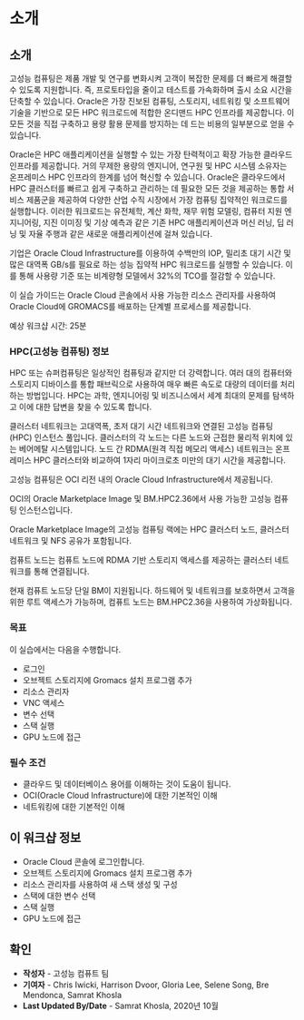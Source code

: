 # 소개

## 소개

고성능 컴퓨팅은 제품 개발 및 연구를 변화시켜 고객이 복잡한 문제를 더 빠르게 해결할 수 있도록 지원합니다. 즉, 프로토타입을 줄이고 테스트를 가속화하며 출시 소요 시간을 단축할 수 있습니다. Oracle은 가장 진보된 컴퓨팅, 스토리지, 네트워킹 및 소프트웨어 기술을 기반으로 모든 HPC 워크로드에 적합한 온디맨드 HPC 인프라를 제공합니다. 이 모든 것을 직접 구축하고 용량 활용 문제를 방지하는 데 드는 비용의 일부분으로 얻을 수 있습니다.

Oracle은 HPC 애플리케이션을 실행할 수 있는 가장 탄력적이고 확장 가능한 클라우드 인프라를 제공합니다. 거의 무제한 용량의 엔지니어, 연구원 및 HPC 시스템 소유자는 온프레미스 HPC 인프라의 한계를 넘어 혁신할 수 있습니다. Oracle은 클라우드에서 HPC 클러스터를 빠르고 쉽게 구축하고 관리하는 데 필요한 모든 것을 제공하는 통합 서비스 제품군을 제공하여 다양한 산업 수직 시장에서 가장 컴퓨팅 집약적인 워크로드를 실행합니다. 이러한 워크로드는 유전체학, 계산 화학, 재무 위험 모델링, 컴퓨터 지원 엔지니어링, 지진 이미징 및 기상 예측과 같은 기존 HPC 애플리케이션과 머신 러닝, 딥 러닝 및 자율 주행과 같은 새로운 애플리케이션에 걸쳐 있습니다.

기업은 Oracle Cloud Infrastructure를 이용하여 수백만의 IOP, 밀리초 대기 시간 및 많은 대역폭 GB/s를 필요로 하는 성능 집약적 HPC 워크로드를 실행할 수 있습니다. 이를 통해 사용량 기준 또는 비계량형 모델에서 32%의 TCO를 절감할 수 있습니다.

이 실습 가이드는 Oracle Cloud 콘솔에서 사용 가능한 리소스 관리자를 사용하여 Oracle Cloud에 GROMACS를 배포하는 단계별 프로세스를 제공합니다.

예상 워크샵 시간: 25분

### HPC(고성능 컴퓨팅) 정보

HPC 또는 슈퍼컴퓨팅은 일상적인 컴퓨팅과 같지만 더 강력합니다. 여러 대의 컴퓨터와 스토리지 디바이스를 통합 패브릭으로 사용하여 매우 빠른 속도로 대량의 데이터를 처리하는 방법입니다. HPC는 과학, 엔지니어링 및 비즈니스에서 세계 최대의 문제를 탐색하고 이에 대한 답변을 찾을 수 있도록 합니다.

클러스터 네트워크는 고대역폭, 초저 대기 시간 네트워크와 연결된 고성능 컴퓨팅(HPC) 인스턴스 풀입니다. 클러스터의 각 노드는 다른 노드와 근접한 물리적 위치에 있는 베어메탈 시스템입니다. 노드 간 RDMA(원격 직접 메모리 액세스) 네트워크는 온프레미스 HPC 클러스터와 비교하여 1자리 마이크로초 미만의 대기 시간을 제공합니다.

고성능 컴퓨팅은 OCI 리전 내의 Oracle Cloud Infrastructure에서 제공됩니다.

OCI의 Oracle Marketplace Image 및 BM.HPC2.36에서 사용 가능한 고성능 컴퓨팅 인스턴스입니다.

Oracle Marketplace Image의 고성능 컴퓨팅 랙에는 HPC 클러스터 노드, 클러스터 네트워크 및 NFS 공유가 포함됩니다.

컴퓨트 노드는 컴퓨트 노드에 RDMA 기반 스토리지 액세스를 제공하는 클러스터 네트워크를 통해 연결됩니다.

현재 컴퓨트 노드당 단일 BM이 지원됩니다. 하드웨어 및 네트워크를 보호하면서 고객을 위한 루트 액세스가 가능하며, 컴퓨트 노드는 BM.HPC2.36을 사용하여 가상화됩니다.

### 목표

이 실습에서는 다음을 수행합니다.

*   로그인
*   오브젝트 스토리지에 Gromacs 설치 프로그램 추가
*   리소스 관리자
*   VNC 액세스
*   변수 선택
*   스택 실행
*   GPU 노드에 접근

### 필수 조건

*   클라우드 및 데이터베이스 용어를 이해하는 것이 도움이 됩니다.
*   OCI(Oracle Cloud Infrastructure)에 대한 기본적인 이해
*   네트워킹에 대한 기본적인 이해

## 이 워크샵 정보

*   Oracle Cloud 콘솔에 로그인합니다.
*   오브젝트 스토리지에 Gromacs 설치 프로그램 추가
*   리소스 관리자를 사용하여 새 스택 생성 및 구성
*   스택에 대한 변수 선택
*   스택 실행
*   GPU 노드에 접근

## 확인

*   **작성자** - 고성능 컴퓨트 팀
*   **기여자** - Chris Iwicki, Harrison Dvoor, Gloria Lee, Selene Song, Bre Mendonca, Samrat Khosla
*   **Last Updated By/Date** - Samrat Khosla, 2020년 10월